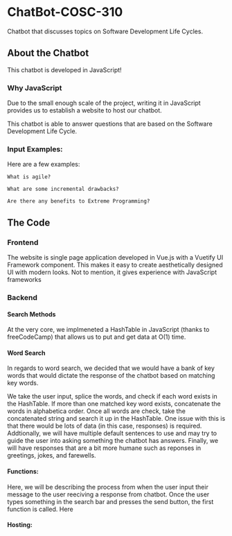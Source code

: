 
# ChatBot-COSC-310
Chatbot that discusses topics on Software Development Life Cycles.

## About the Chatbot
This chatbot is developed in JavaScript!

### Why JavaScript 
Due to the small enough scale of the project, writing it in JavaScript provides us to 
establish a website to host our chatbot. 

This chatbot is able to answer questions that are based on the Software Development Life Cycle.




### Input Examples:
Here are a few examples:

```
What is agile?
```
```
What are some incremental drawbacks?
```
```
Are there any benefits to Extreme Programming?
```

## The Code
### Frontend

The website is single page application developed in Vue.js with a Vuetify UI Framework component. This makes it easy to create 
aesthetically designed UI with modern looks. Not to mention, it gives experience with JavaScript frameworks


### Backend 

#### Search Methods
At the very core, we implmeneted a HashTable in JavaScript (thanks to freeCodeCamp) that allows us to put and get data at O(1) time. 

#### Word Search
In regards to word search, we decided that we would have a bank of key words that would dictate the response of the chatbot based on
matching key words. 

We take the user input, splice the words, and check if each word exists in the HashTable. If more than one matched key word exists, concatenate the words in alphabetica order. Once all words are check, take the concatenated string and search it up in the HashTable. One issue with this is that there would be lots of data (in this case, responses) is required. Addtionally, we will have multiple default sentences to use and may try to guide the user into asking something the chatbot has answers. Finally, we will have responses that are a bit more humane such as reponses in greetings, jokes, and farewells.

#### Functions:

Here, we will be describing the process from when the user input their message to the user reeciving a response from chatbot. Once the user types something in the search bar and presses the send button, the first function is called. Here 

#### Hosting:



